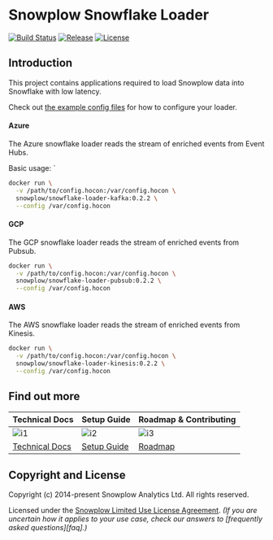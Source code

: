 # Snowplow Snowflake Loader

[![Build Status][build-image]][build]
[![Release][release-image]][releases]
[![License][license-image]][license]

## Introduction

This project contains applications required to load Snowplow data into Snowflake with low latency.

Check out [the example config files](./config) for how to configure your loader.

#### Azure

The Azure snowflake loader reads the stream of enriched events from Event Hubs.

Basic usage:
`
```bash
docker run \
  -v /path/to/config.hocon:/var/config.hocon \
  snowplow/snowflake-loader-kafka:0.2.2 \
  --config /var/config.hocon
```

#### GCP

The GCP snowflake loader reads the stream of enriched events from Pubsub.

```bash
docker run \
  -v /path/to/config.hocon:/var/config.hocon \
  snowplow/snowflake-loader-pubsub:0.2.2 \
  --config /var/config.hocon
```

#### AWS

The AWS snowflake loader reads the stream of enriched events from Kinesis.

```bash
docker run \
  -v /path/to/config.hocon:/var/config.hocon \
  snowplow/snowflake-loader-kinesis:0.2.2 \
  --config /var/config.hocon
```

## Find out more

| Technical Docs             | Setup Guide          | Roadmap & Contributing |
|----------------------------|----------------------|------------------------|
| ![i1][techdocs-image]      | ![i2][setup-image]   | ![i3][roadmap-image]   |
| [Technical Docs][techdocs] | [Setup Guide][setup] | [Roadmap][roadmap]     |



## Copyright and License

Copyright (c) 2014-present Snowplow Analytics Ltd. All rights reserved.

Licensed under the [Snowplow Limited Use License Agreement][license]. _(If you are uncertain how it applies to your use case, check our answers to [frequently asked questions][faq].)_

[techdocs-image]: https://d3i6fms1cm1j0i.cloudfront.net/github/images/techdocs.png
[setup-image]: https://d3i6fms1cm1j0i.cloudfront.net/github/images/setup.png
[roadmap-image]: https://d3i6fms1cm1j0i.cloudfront.net/github/images/roadmap.png
[setup]: https://docs.snowplow.io/docs/getting-started-on-snowplow-open-source/
<!-- TODO: update link when docs site has a snowflake loader page: -->
[techdocs]: https://docs.snowplow.io/docs/pipeline-components-and-applications/loaders-storage-targets/
[roadmap]: https://github.com/snowplow/snowplow/projects/7

[build-image]: https://github.com/snowplow-incubator/snowplow-snowflake-streaming-loader/workflows/CI/badge.svg
[build]: https://github.com/snowplow-incubator/snowplow-snowflake-streaming-loader/actions/workflows/ci.yml

[release-image]: https://img.shields.io/badge/release-0.2.2-blue.svg?style=flat
[releases]: https://github.com/snowplow-incubator/snowplow-snowflake-streaming-loader/releases

[license]: https://docs.snowplow.io/limited-use-license-1.0
[license-image]: https://img.shields.io/badge/license-Snowplow--Limited--Use-blue.svg?style=flat
